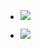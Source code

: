 - ![](../assets/6YxKIsyV7s.jpg)

- ![](https://media.mymind.host/7s1cAEMP2bK7SOHcjYOHg5/cdXgA1w5RUIdaGwmUMXKVy;1280x960.jpeg?Expires=1627613760&Signature=8njC6V2q8hipI8wVP6jndHFi-zp74b3HKbd8PRi59JWjzVcqgqfjz7HEqxCCOmbsj33Cp0kOe1ZO07AiduqquFhzLTsLNE6C2yWy1zsMx2zDy18dqbLCaGKK2UJKgcQILdcwoCbUU4D7XCFbQOP9bkuA0WzmSwaXI9ndetRRfCh9hkbiASU68BRhFoqhKI2E-d4UcGNmRUHFthlNHpHzFePrjQ7~QS8Y8IHei822ifeud8vQx2BGrA5qSXj-yk4aesf5Kp~DZ4FZ5VCNoET-JSYo2g3UZN4Sg5IYetvLiMa-I1TQj4rDzdDBjN9PCwsB7vU-5sRiFX0E~g2Vn8DNtA__&Key-Pair-Id=APKAIU3XU66SGFMW2CUA)
